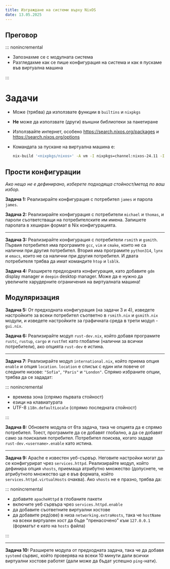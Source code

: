 ```yaml
---
title: Изграждане на системи върху NixOS
date: 13.05.2025
---
```


## Преговор

::: nonincremental

- Запознахме се с модулната система
- Разгледахме как се пише конфигурация на система и как я пускаме във виртуална машина

:::

# Задачи

- Може (трябва) да използвате функции в `builtins` и `nixpkgs`

- **Не** може да използвате (други) външни библиотеки за пакетиране

- Използвайте интернет, особено <https://search.nixos.org/packages> и <https://search.nixos.org/options>

- Командата за пускане на виртуална машина е:

  ```sh
  nix-build '<nixpkgs/nixos>' -A vm -I nixpkgs=channel:nixos-24.11 -I nixos-config=./configuration.nix
  ```

## Прости конфигурации

*Ако нещо не е дефинирано, изберете подходяща стойност/метод по ваш избор.*

**Задача 1:** Реализирайте конфигурация с потребител `james` и парола `james`.

**Задача 2:** Реализирайте конфигурация с потребители `michael` и `thomas`, и пароли съответстващи на потребителските им имена.
Запишете паролата в хеширан формат в Nix конфигурацията.

---

**Задача 3:** Реализирайте конфигурация с потребители `rsmith` и `gsmith`.
Първия потребител има програмите `gcc`, `vim` и `cmake`, които не са налични при другия потребител.
Втория има програмите `python314`, `lynx` и `emacs`, които не са налични при другия потребител.
И двата потребителя трябва да имат командите `htop` и `lsblk`.

**Задача 4:** Разширете предходната конфигурация, като добавите `gdm` display manager и `deepin` desktop manager.
Може да е нужно да увеличите харудерните ограничения на виртуалната машина!

## Модуляризация

**Задача 5:** От предходната конфигурация (на задачи 3 и 4), изведете настройките за всеки потребител съответно в `rsmith.nix` и `gsmith.nix` модули, и изведете настройките за графичната среда в трети модул - `gui.nix`.

**Задача 6:** Реализирайте модул `rust-dev.nix`, който добавя програмите `rustc`, `rustup`, `cargo` и `rustfmt` като глобални (налични за всички потребители), ако опцията `rust-dev` е истина.

---

**Задача 7:** Реализирайте модул `international.nix`, който приема опция `enable` и опция `location`.
`location` е списък с един или повече от следните низове: `"Sofia"`, `"Paris"` и `"London"`.
Спрямо избраните опции, трябва да се зададат:

::: nonincremental

- времева зона (спрямо първата стойност)
- езици на клавиатурата
- UTF-8 `i18n.defaultLocale` (спрямо последната стойност)

:::

**Задача 8:** Обновете модулa от 6та задача, така че опцията да е спрямо потребител.
Тоест, програмите да се добавят глобално, а да се добавят само за поискалия потребител.
Потребител поисква, когато зададе `rust-dev.<username>.enable` като истина.

---

**Задача 9:** Apache е известен уеб-сървър.
Неговите настройки могат да се конфигурират чрез `services.httpd`.
Реализирайте модул, който дефинира опция `vhosts`, приемаща атрибутно множество (допуснете, че атрибутното множество ще е във формата, който `services.httpd.virtualHosts` очаква).
Ако `vhosts` не е празно, трябва да:

::: nonincremental

- добавите `apacheHttpd` в глобаните пакети
- включите уеб сървъра чрез `services.httpd.enable`
- да добавите съответните виртуални хостове
- да добавите ред(ове) в низа `networking.extraHosts`, така че `hostName` на всеки виртуален хост да бъде "пренасочено" към `127.0.0.1` (форматът е като на `hosts` файла)

:::

---

**Задача 10:** Разширете модула от предходната задача, така че да добавя `systemd` сървис, който проверява на всеки 10 минути дали всички виртуални хостове работят (дали може да бъдат успешно `ping`-нати).
